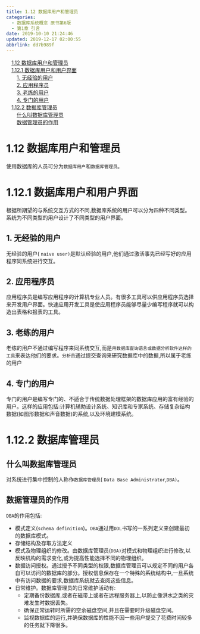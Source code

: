 ```yaml
---
title: 1.12 数据库用户和管理员
categories: 
  - 数据库系统概念 原书第6版
  - 第1章 引言
date: 2019-10-10 21:24:46
updated: 2019-12-17 02:00:55
abbrlink: dd7b989f
---
```

<div id='my_toc'><a href="/ReadingNotes/dd7b989f/#1-12-数据库用户和管理员" class="header_1">1.12 数据库用户和管理员</a>&nbsp;<br><a href="/ReadingNotes/dd7b989f/#1-12-1-数据库用户和用户界面" class="header_1">1.12.1 数据库用户和用户界面</a>&nbsp;<br><a href="/ReadingNotes/dd7b989f/#1-无经验的用户" class="header_2">1. 无经验的用户</a>&nbsp;<br><a href="/ReadingNotes/dd7b989f/#2-应用程序员" class="header_2">2. 应用程序员</a>&nbsp;<br><a href="/ReadingNotes/dd7b989f/#3-老练的用户" class="header_2">3. 老练的用户</a>&nbsp;<br><a href="/ReadingNotes/dd7b989f/#4-专门的用户" class="header_2">4. 专门的用户</a>&nbsp;<br><a href="/ReadingNotes/dd7b989f/#1-12-2-数据库管理员" class="header_1">1.12.2 数据库管理员</a>&nbsp;<br><a href="/ReadingNotes/dd7b989f/#什么叫数据库管理员" class="header_2">什么叫数据库管理员</a>&nbsp;<br><a href="/ReadingNotes/dd7b989f/#数据管理员的作用" class="header_2">数据管理员的作用</a>&nbsp;<br></div>
<style>.header_1{margin-left: 1em;}.header_2{margin-left: 2em;}.header_3{margin-left: 3em;}.header_4{margin-left: 4em;}.header_5{margin-left: 5em;}.header_6{margin-left: 6em;}</style>
<!--more-->
<script>if (navigator.platform.search('arm')==-1){document.getElementById('my_toc').style.display = 'none';}var e,p = document.getElementsByTagName('p');while (p.length>0) {e = p[0];e.parentElement.removeChild(e);}</script>

<!--end-->
<!--SSTStart-->
# 1.12 数据库用户和管理员 #
使用数据库的人员可分为`数据库用户`和`数据库管理员`。
# 1.12.1 数据库用户和用户界面 #
根据所期望的与系统交互方式的不同,数据库系统的用户可以分为四种不同类型。系统为不同类型的用户设计了不同类型的用户界面。
## 1. 无经验的用户 ##
无经验的用户( `naive user)`是默认经验的用户,他们通过激活事先已经写好的应用程序同系统进行交互。
## 2. 应用程序员 ##
应用程序员是编写应用程序的计算机专业人员。有很多工具可以供应用程序员选择来开发用户界面。快速应用开发工具是使应用程序员能够尽量少编写程序就可以构造出表格和报表的工具。
## 3. 老练的用户 ##
老练的用户不通过编写程序来同系统交互,而是`用数据库査询语言或数据分析软件这样的工具`来表达他们的要求。`分析员`通过提交查询来研究数据库中的数据,所以属于老练的用户
## 4. 专门的用户 ##
专门的用户是编写专门的、不适合于传统数据处理框架的数据库应用的富有经验的用户。这样的应用包括:计算机辅助设计系统、知识库和专家系统、存储复杂结构数据(如图形数据和声音数据)的系统,以及环境建模系统。
# 1.12.2 数据库管理员 #
## 什么叫数据库管理员 ##
对系统进行集中控制的人称作`数据库管理员`( `Data Base Administrator`,`DBA)`。
## 数据管理员的作用 ##
`DBA`的作用包括:
- 模式定义(`schema definition`)。`DBA`通过用`DDL`书写的一系列定义来创建最初的数据库模式。
- 存储结构及存取方法定义
- 模式及物理组织的修改。由数据库管理员(`DBA)`对模式和物理组织进行修改,以反映机构的需求变化,或为提高性能选择不同的物理组织。
- 数据访问授权。通过授予不同类型的权限,数据库管理员可以规定不同的用户各自可以访问的数据库的部分。授权信息保存在一个特殊的系统结构中,一旦系统中有访问数据的要求,数据库系统就去查阅这些信息。
- 日常维护。数据库管理员的日常维护活动有:
    - 定期备份数据库,或者在磁带上或者在远程服务器上,以防止像洪水之类的灾难发生时数据丢失。
    - 确保正常运转时所需的空余磁盘空间,并且在需要时升级磁盘空间。
    - 监视数据库的运行,并确保数据库的性能不因一些用户提交了花费时间较多的任务就下降很多。

<!--SSTStop-->

